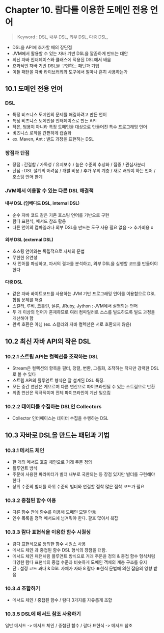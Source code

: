 # Chapter 10. 람다를 이용한 도메인 전용 언어
> Keyword : DSL, 내부 DSL, 외부 DSL, 다중 DSL, 

- DSL을 API에 추가할 때의 장단점
- JVM에서 활용할 수 있는 자바 기반 DSL을 깔끔하게 만드는 대안
- 최신 자바 인터페이스와 클래스에 적용된 DSL에서 배움
- 효과적인 자바 기반 DSL을 구현하는 패턴과 기법
- 이들 패턴을 자바 라이브러리와 도구에서 얼마나 흔히 사용하는가

## 10.1 도메인 전용 언어
### DSL
- 특정 비즈니스 도메인의 문제를 해결하려고 만든 언어
- 특정 비즈니스 도메인을 인터페이스로 만든 API
- 작은, 범용이 아니라 특정 도메인을 대상으로 만들어진 특수 프로그래밍 언어
- 비즈니스 로직을 간편하게 캡슐화
- ex. Maven, Ant : 빌드 과정을 표현하는 DSL

### 장점과 단점
- 장점 : 간결함 / 가독성  / 유지보수 / 높은 수준의 추상화 / 집중 / 관심사분리
- 단점 : DSL 설계의 어려움 / 개발 비용 / 추가 우회 계층 / 새로 배워야 하는 언어 / 호스팅 언어 한계

### JVM에서 이용할 수 있는 다른 DSL 해결책
#### 내부 DSL (임베디드 DSL, internal DSL)
- 순수 자바 코드 같은 기존 호스팅 언어를 기반으로 구현
- 람다 표현식, 메서드 참조 활용
- 다른 언어의 컴파일러나 외부 DSL을 만드는 도구 사용 필요 없음 -> 추가비용 x

#### 외부 DSL (external DSL)
- 호스팅 언어와는 독립적으로 자체의 문법
- 무한한 유연성
- 새 언어를 파싱하고, 파서의 결과를 분석하고, 외부 DSL을 실행할 코드를 만들어야 한다

#### 다중 DSL 
- 같은 자바 바이트코드를 사용하는 JVM 기반 프로그래밍 언어를 이용함으로 DSL 합침 문제를 해결
- 스칼라, 루비, 코틀린, 실론, JRuby, Jython : JVM에서 실행되는 언어
- 두 개 이상의 언어가 혼재하므로 여러 컴파일러로 소스를 빌드하도록 빌드 과정을 개선해야 함
- 완벽 호환은 아님 (ex. 스칼라와 자바 컬렉션은 서로 호환되지 않음)

## 10.2 최신 자바 API의 작은 DSL
### 10.2.1 스트림  API는 컬렉션을 조작하는 DSL
- Stream은 컬렉션의 항목을 필터, 정렬, 변환, 그룹화, 조작하는 작지만 강력한 DSL로 볼 수 있다
- 스트림 API의 플루언트 형식은 잘 설계된 DSL 특징. 
- 모든 중간 연산은 게으르며 다른 연산으로 파이프라인될 수 있는 스트림으로 반환
- 최종 연산은 적극적이며 전체 파이프라인이 계산 일으킴

### 10.2.2 데이터를 수집하는 DSL인 Collectors
- Collector 인터페이스는 데이터 수집을 수행하는 DSL

## 10.3 자바로 DSL을 만드는 패턴과 기법
### 10.3.1 메서드 체인
- 한 개의 메서드 호출 체인으로 거래 주문 정의
- 플루언트 방식
- 주문에 사용한 파라미터가 빌더 내부로 국한되는 등 장점 있지만 빌더를 구현해야 한다
- 상위 수준의 빌더를 하위 수준의 빌더와 연결할 접착 많은 접착 코드가 필요
### 10.3.2 중첩된 함수  이용
- 다른 함수 안에 함수를 이용해 도메인 모델 만듦
- 인수 목록을 정적 메서드에 넘겨줘야 한다. 괄호 많아서 복잡
### 10.3.3 람다 표현식을 이용한 함수 시퀀싱
- 람다 표현식으로 정의한 함수 시퀀스 사용
- 메서드 체인 과 중첩된 함수 DSL 형식의 장점을 더함. 
- 메서드 체인 패턴처럼 플루언트 방식으로 거래 주문을 정의 & 중첩 함수 형식처럼 다양한 람다 표현식의 중첩 수준과 비슷하게 도메인 객체의 계층 구조를 유지
- 단 : 설정 코드 과다 &  DSL 자체가 자바 8 람다 표현식 문법에 의한 잡음의 영향 받음
### 10.3.4 조합하기
- 메서드 체인 / 중첩된 함수 / 람다 3가지를 자유롭게 조합

### 10.3.5 DSL에 메서드 참조 사용하기
일반 메서드 -> 메서드 체인 / 중첩된 함수 / 람다 표현식 -> 메서드 참조

